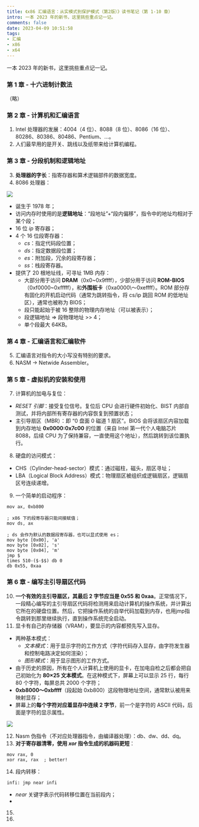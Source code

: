 ```yaml
---
title: 《x86 汇编语言：从实模式到保护模式（第2版）》读书笔记（第 1-10 章）
intro: 一本 2023 年的新书，这里挑些重点记一记。
comments: false
date: 2023-04-09 10:51:58
tags:
- 汇编
- x86
- x64
---
```


一本 2023 年的新书，这里挑些重点记一记。

### 第 1 章 - 十六进制计数法

（略）

### 第 2 章 - 计算机和汇编语言

1. Intel 处理器的发展：4004（4 位）、8088（8 位）、8086（16 位）、80286、80386、80486、Pentium、...。
2. 人们最早用的是开关、跳线以及纸带来给计算机编程。

### 第 3 章 - 分段机制和逻辑地址

3. **处理器的字长**：指寄存器和算术逻辑部件的数据宽度。
4. 8086 处理器：

![](1.jpg)

* 诞生于 1978 年；
* 访问内存时使用的是**逻辑地址**：“段地址”+“段内偏移”，指令中的地址均相对于某个段；
* 16 位 *ip* 寄存器；
* 4 个 16 位段寄存器：
  * *cs*：指定代码段位置；
  * *ds*：指定数据段位置；
  * *es*：附加段，冗余的段寄存器；
  * *ss*：栈段寄存器。
* 提供了 20 根地址线，可寻址 1MB 内存：
  * 大部分用于访问 **DRAM**（0x0\~0x9ffff），少部分用于访问 **ROM-BIOS**（0xf0000\~0xfffff），和**外围板卡**（0xa0000\～0xeffff）。ROM 部分存有固化的开机启动代码（通常为跳转指令，将 cs/ip 跳回 ROM 的低地址区），通常也被称为 BIOS；
  * 段只能起始于被 16 整除的物理内存地址（可以被表示）；
  * 段逻辑地址 => 段物理地址 >> 4；
  * 单个段最大 64KB。

### 第 4 章 - 汇编语言和汇编软件

5. 汇编语言对指令的大小写没有特别的要求。
6. NASM -> Netwide Assembler。

### 第 5 章 - 虚拟机的安装和使用

7. 计算机的加电与复位：

* *RESET 引脚*：接受复位信号。复位后 CPU 会进行硬件初始化、BIST 内部自测试，并将内部所有寄存器的内容恢复到预置状态；
* 主引导扇区（MBR）：即 “0 盘面 0 磁道 1 扇区”。BIOS 会将该扇区内容加载到内存地址 **0x0000:0x7c00** 的位置（来自 Intel 第一代个人电脑芯片 8088，后续 CPU 为了保持兼容，一直使用这个地址），然后跳转到该位置执行。

8. 硬盘的访问模式：

* CHS（Cylinder-head-sector）模式：通过磁柱，磁头，扇区寻址；
* LBA（Logical Block Address）模式：物理扇区被组织成逻辑扇区，逻辑扇区号连续递增。

9. 一个简单的启动程序：

```assembly
mov ax, 0xb800

; x86 下的段寄存器只能间接赋值；
mov ds, ax  

; ds 会作为默认的数据段寄存器，也可以显式使用 es；
mov byte [0x00], 'a'  
mov byte [0x02], 's'
mov byte [0x04], 'm'
jmp $
times 510-($-$$) db 0
db 0x55, 0xaa
```

### 第 6 章 - 编写主引导扇区代码

10. **一个有效的主引导扇区，其最后 2 字节应当是 0x55 和 0xaa**。正常情况下，一段精心编写的主引导扇区代码将检测用来启动计算机的操作系统，并计算出它所在的硬盘位置。然后，它把操作系统的自举代码加载到内存，也用jmp指令跳转到那里继续执行，直到操作系统完全启动。
11. 显卡有自己的存储器（VRAM），要显示的内容都预先写入显存。

* 两种基本模式：
  * *文本模式*：用于显示字符的工作方式（字符代码存入显存，由字符发生器和控制电路决定如何渲染）；
  * *图形模式*：用于显示图形的工作方式。
* 由于历史的原因，所有在个人计算机上使用的显卡，在加电自检之后都会把自己初始化为 **80×25 文本模式**。在这种模式下，屏幕上可以显示 25 行，每行 80 个字符，每屏总共 2000 个字符；
* **0xb8000～0xbffff**（段起始 0xb800）这段物理地址空间，通常默认被用来映射显存；
* 屏幕上的**每个字符对应着显存中连续 2 字节**，前一个是字符的 ASCII 代码，后面是字符的显示属性。

![](2.jpg)

12. Nasm 伪指令（不对应处理器指令，由编译器处理）：db、dw、dd、dq。
13. **对于寄存器清零，使用 *xor* 指令生成的机器码更短**：

```assembly
mov rax, 0
xor rax, rax  ; better!
```

14. 段内转移：

```assembly
infi: jmp near infi
```

* *near* 关键字表示代码转移位置在当前段内；
* 

15. 
16. 

